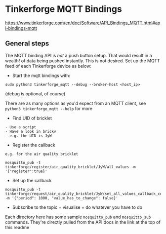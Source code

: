 # Tinkerforge MQTT Bindings

https://www.tinkerforge.com/en/doc/Software/API_Bindings_MQTT.html#api-bindings-mqtt

## General steps

The MQTT binding API is _not_ a push button setup. That would result in a wealth! of data being pushed instantly. This is not desired. Set up the MQTT feed of each Tinkerforge device as below:

- Start the mqtt bindings with:

```
sudo python3 tinkerforge_mqtt --debug --broker-host <host_ip>
```

(debug is optional, of course)

There are as many options as you'd expect from an MQTT client, see `python3 tinkerforge_mqtt --help` for more

- Find UID of bricklet

```
- Use a script
- Have a look in brickv
- e.g. the UID is JyW

```

- Register the callback

```
e.g. for the air quality bricklet

mosquitto_pub -t tinkerforge/register/air_quality_bricklet/JyW/all_values -m '{"register":true}'

```

- Set up the callback

```
mosquitto_pub -t tinkerforge/request/air_quality_bricklet/JyW/set_all_values_callback_configuration -m '{"period": 1000, "value_has_to_change": false}'
```

- Subscribe to the topic + visualise + do whatever you have to do

Each directory here has some sample `mosquitto_pub` and `mosquitto_sub` commands. They're directly pulled from the  API docs in the link at the top of this readme 